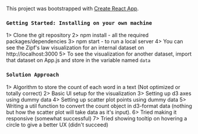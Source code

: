 This project was bootstrapped with [Create React App](https://github.com/facebook/create-react-app).

### `Getting Started: Installing on your own machine`

1> Clone the git repository
2> npm install - all the required packages/dependencies
3> npm start - to run a local server
4> You can see the Zipf's law visualization for an internal dataset on http://localhost:3000
5> To see the visualization for another dataset, import that dataset on App.js and store in the variable named `data`

### `Solution Approach`

1> Algorithm to store the count of each word in a text (Not optimized or totally correct)
2> Basic UI setup for the visualization
3> Setting up d3 axes using dummy data
4> Setting up scatter plot points using dummy data
5> Writing a util function to convert the count object in d3-format data (nothing but how the scatter plot will take data as it's input).
6> Tried making it responsive (somewhat successful)
7> Tried showing tooltip on hovering a circle to give a better UX (didn't succeed)

